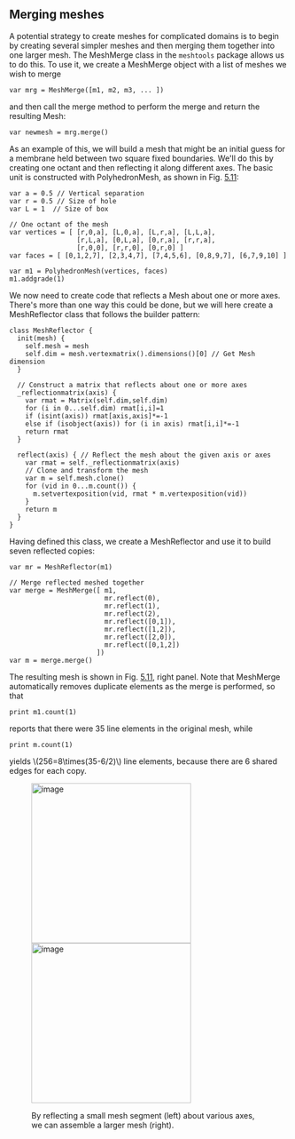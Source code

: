 ## Merging meshes

A potential strategy to create meshes for complicated domains is to
begin by creating several simpler meshes and then merging them together
into one larger mesh. The MeshMerge class in the `meshtools` package
allows us to do this. To use it, we create a MeshMerge object with a
list of meshes we wish to merge

    var mrg = MeshMerge([m1, m2, m3, ... ])

and then call the merge method to perform the merge and return the
resulting Mesh:

    var newmesh = mrg.merge()

As an example of this, we will build a mesh that might be an initial
guess for a membrane held between two square fixed boundaries. We'll do
this by creating one octant and then reflecting it along different axes.
The basic unit is constructed with PolyhedronMesh, as shown in Fig.
[5.11](#fig:MeshMerge):

    var a = 0.5 // Vertical separation
    var r = 0.5 // Size of hole
    var L = 1  // Size of box 

    // One octant of the mesh 
    var vertices = [ [r,0,a], [L,0,a], [L,r,a], [L,L,a],
                     [r,L,a], [0,L,a], [0,r,a], [r,r,a],
                     [r,0,0], [r,r,0], [0,r,0] ]
    var faces = [ [0,1,2,7], [2,3,4,7], [7,4,5,6], [0,8,9,7], [6,7,9,10] ]

    var m1 = PolyhedronMesh(vertices, faces)
    m1.addgrade(1)

We now need to create code that reflects a Mesh about one or more axes.
There's more than one way this could be done, but we will here create a
MeshReflector class that follows the builder pattern:

    class MeshReflector {
      init(mesh) {
        self.mesh = mesh
        self.dim = mesh.vertexmatrix().dimensions()[0] // Get Mesh dimension
      }

      // Construct a matrix that reflects about one or more axes    
      _reflectionmatrix(axis) { 
        var rmat = Matrix(self.dim,self.dim)
        for (i in 0...self.dim) rmat[i,i]=1
        if (isint(axis)) rmat[axis,axis]*=-1
        else if (isobject(axis)) for (i in axis) rmat[i,i]*=-1
        return rmat
      }

      reflect(axis) { // Reflect the mesh about the given axis or axes
        var rmat = self._reflectionmatrix(axis)
        // Clone and transform the mesh
        var m = self.mesh.clone()
        for (vid in 0...m.count()) {
          m.setvertexposition(vid, rmat * m.vertexposition(vid))
        }
        return m
      }
    } 

Having defined this class, we create a MeshReflector and use it to build
seven reflected copies:

    var mr = MeshReflector(m1)

    // Merge reflected meshed together
    var merge = MeshMerge([ m1,
                            mr.reflect(0),
                            mr.reflect(1),
                            mr.reflect(2),
                            mr.reflect([0,1]),
                            mr.reflect([1,2]),
                            mr.reflect([2,0]),
                            mr.reflect([0,1,2])
                          ])
    var m = merge.merge()

The resulting mesh is shown in Fig.
[5.11](#fig:MeshMerge),
right panel. Note that MeshMerge automatically removes duplicate
elements as the merge is performed, so that

    print m1.count(1)

reports that there were 35 line elements in the original mesh, while

    print m.count(1)

yields \\(256=8\times(35-6/2)\\) line elements, because there are 6 shared
edges for each copy.

<figure id="fig:MeshMerge">
<p><img src="../Figures/MeshChapter/MeshMerge/unit.png" style="width:3in"
alt="image" /><img src="../Figures/MeshChapter/MeshMerge/final.png"
style="width:3in" alt="image" /></p>
<figcaption><span id="fig:MeshMerge" label="fig:MeshMerge"></span>By
reflecting a small mesh segment (left) about various axes, we can
assemble a larger mesh (right).</figcaption>
</figure>
